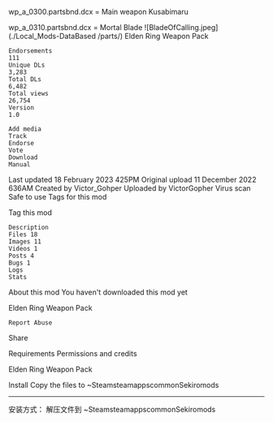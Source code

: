 wp_a_0300.partsbnd.dcx	= Main weapon 
			  Kusabimaru

wp_a_0310.partsbnd.dcx	= Mortal Blade
![BladeOfCalling.jpeg](./Local_Mods-DataBased /parts/)
Elden Ring Weapon Pack

    Endorsements
    111
    Unique DLs
    3,283
    Total DLs
    6,482
    Total views
    26,754
    Version
    1.0

    Add media
    Track
    Endorse
    Vote
    Download
    Manual

Last updated
18 February 2023 425PM
Original upload
11 December 2022 636AM
Created by
Victor_Gohper
Uploaded by
VictorGopher
Virus scan
Safe to use
Tags for this mod

Tag this mod

    Description
    Files 18
    Images 11
    Videos 1
    Posts 4
    Bugs 1
    Logs
    Stats

About this mod
You haven't downloaded this mod yet

Elden Ring Weapon Pack

    Report Abuse

Share

Requirements
Permissions and credits

Elden Ring Weapon Pack

Install 
Copy the files to ~SteamsteamappscommonSekiromods

----------

安装方式：
解压文件到 ~SteamsteamappscommonSekiromods
